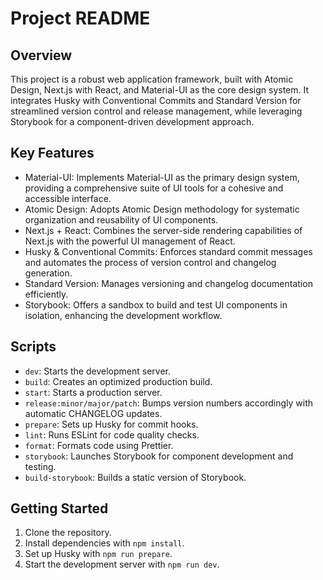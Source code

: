 # Project README

## Overview

This project is a robust web application framework, built with Atomic Design, Next.js with React, and Material-UI as the core design system. It integrates Husky with Conventional Commits and Standard Version for streamlined version control and release management, while leveraging Storybook for a component-driven development approach.

## Key Features

- Material-UI: Implements Material-UI as the primary design system, providing a comprehensive suite of UI tools for a cohesive and accessible interface.
- Atomic Design: Adopts Atomic Design methodology for systematic organization and reusability of UI components.
- Next.js + React: Combines the server-side rendering capabilities of Next.js with the powerful UI management of React.
- Husky & Conventional Commits: Enforces standard commit messages and automates the process of version control and changelog generation.
- Standard Version: Manages versioning and changelog documentation efficiently.
- Storybook: Offers a sandbox to build and test UI components in isolation, enhancing the development workflow.

## Scripts

- `dev`: Starts the development server.
- `build`: Creates an optimized production build.
- `start`: Starts a production server.
- `release:minor/major/patch`: Bumps version numbers accordingly with automatic CHANGELOG updates.
- `prepare`: Sets up Husky for commit hooks.
- `lint`: Runs ESLint for code quality checks.
- `format`: Formats code using Prettier.
- `storybook`: Launches Storybook for component development and testing.
- `build-storybook`: Builds a static version of Storybook.

## Getting Started

1. Clone the repository.
2. Install dependencies with `npm install`.
3. Set up Husky with `npm run prepare`.
4. Start the development server with `npm run dev`.
